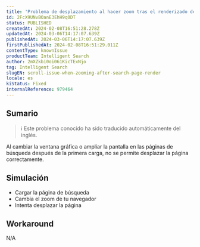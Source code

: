 ```yaml
---
title: 'Problema de desplazamiento al hacer zoom tras el renderizado de la página de búsqueda'
id: 2FcX9UNvBOanE3EhH9q0DT
status: PUBLISHED
createdAt: 2024-02-08T16:51:28.278Z
updatedAt: 2024-03-06T14:17:07.639Z
publishedAt: 2024-03-06T14:17:07.639Z
firstPublishedAt: 2024-02-08T16:51:29.011Z
contentType: knownIssue
productTeam: Intelligent Search
author: 2mXZkbi0oi061KicTExNjo
tag: Intelligent Search
slugEN: scroll-issue-when-zooming-after-search-page-render
locale: es
kiStatus: Fixed
internalReference: 979464
---
```


## Sumario

>ℹ️ Este problema conocido ha sido traducido automáticamente del inglés.



Al cambiar la ventana gráfica o ampliar la pantalla en las páginas de búsqueda después de la primera carga, no se permite desplazar la página correctamente.


##

## Simulación




- Cargar la página de búsqueda
- Cambia el zoom de tu navegador
- Intenta desplazar la página



## Workaround


N/A





